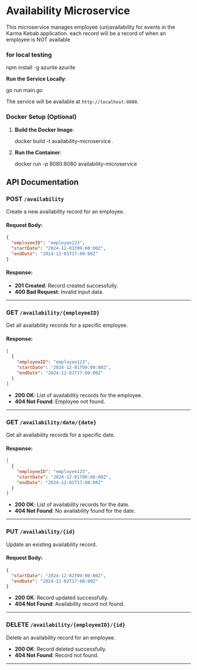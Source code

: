 # Availability Microservice

This microservice manages employee (un)availability for events in the Karma Kebab application.
each record will be a record of when an employee is NOT available


### for local testing
   npm install -g azurite
   azurite

**Run the Service Locally**:

   go run main.go

   The service will be available at `http://localhost:8080`.

### Docker Setup (Optional)

1. **Build the Docker Image**:

   docker build -t availability-microservice .

2. **Run the Container**:

   docker run -p 8080:8080 availability-microservice

## API Documentation

### **POST** `/availability`

Create a new availability record for an employee.

#### Request Body:
```json
{
  "employeeID": "employee123",
  "startDate": "2024-12-01T09:00:00Z",
  "endDate": "2024-12-01T17:00:00Z"
}
```

#### Response:
- **201 Created**: Record created successfully.
- **400 Bad Request**: Invalid input data.

---

### **GET** `/availability/{employeeID}`

Get all availability records for a specific employee.

#### Response:
```json
[
  {
    "employeeID": "employee123",
    "startDate": "2024-12-01T09:00:00Z",
    "endDate": "2024-12-01T17:00:00Z"
  }
]
```

- **200 OK**: List of availability records for the employee.
- **404 Not Found**: Employee not found.

---

### **GET** `/availability/date/{date}`

Get all availability records for a specific date.

#### Response:
```json
[
  {
    "employeeID": "employee123",
    "startDate": "2024-12-01T09:00:00Z",
    "endDate": "2024-12-01T17:00:00Z"
  }
]
```

- **200 OK**: List of availability records for the date.
- **404 Not Found**: No availability found for the date.

---

### **PUT** `/availability/{id}`

Update an existing availability record.

#### Request Body:
```json
{
  "startDate": "2024-12-02T09:00:00Z",
  "endDate": "2024-12-02T17:00:00Z"
}
```

- **200 OK**: Record updated successfully.
- **404 Not Found**: Availability record not found.

---

### **DELETE** `/availability/{employeeID}/{id}`

Delete an availability record for an employee.

- **200 OK**: Record deleted successfully.
- **404 Not Found**: Record not found.

---